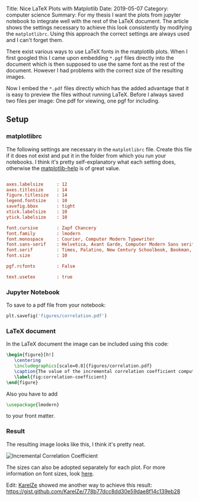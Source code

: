 Title: Nice LaTeX Plots with Matplotlib
Date: 2019-05-07
Category: computer science
Summary: For my thesis I want the plots from jupyter notebook to integrate well with the rest of the LaTeX document. The article shows the settings necessary to achieve this look consistently by modifying the `matplotlibrc`. Using this approach the correct settings are always used and I can't forget them.

There exist various ways to use LaTeX fonts in the matplotlib plots. When I first googled this I came upon embedding `*.pgf` files directly into the document which is then supposed to use the same font as the rest of the document. However I had problems with the correct size of the resulting images.

Now I embed the `*.pdf` files directly which has the added advantage that it is easy to preview the files without running LaTeX. Before I always saved two files per image: One pdf for viewing, one pgf for including.

## Setup

### matplotlibrc

The following settings are necessary in the `matplotlibrc` file. Create this file if it does not exist and put it in the folder from which you run your notebooks. I think it's pretty self-explanatory what each setting does, otherwise the [matplotlib-help](https://matplotlib.org/users/usetex.html) is of great value.

```ini

axes.labelsize     : 12
axes.titlesize     : 14
figure.titlesize   : 14
legend.fontsize    : 10
savefig.bbox       : tight
xtick.labelsize    : 10
ytick.labelsize    : 10

font.cursive       : Zapf Chancery
font.family        : lmodern
font.monospace     : Courier, Computer Modern Typewriter
font.sans-serif    : Helvetica, Avant Garde, Computer Modern Sans serif
font.serif         : Times, Palatino, New Century Schoolbook, Bookman, Computer Modern Roman
font.size          : 10

pgf.rcfonts 	   : False

text.usetex        : true

```

### Jupyter Notebook

To save to a pdf file from your notebook:

```python
plt.savefig('figures/correlation.pdf')
```

### LaTeX document

In the LaTeX document the image can be included using this code:

```latex
\begin{figure}[h!]
   \centering
   \includegraphics[scale=0.8]{figures/correlation.pdf}
   \caption{The value of the incremental correlation coefficient computed for two random variables.}
   \label{fig:correlation-coefficient}
\end{figure}
``` 

Also you have to add

```latex
\usepackage{lmodern}
```

to your front matter.

### Result

The resulting image looks like this, I think it's pretty neat.

![Incremental Correlation Coefficient]({static}/images/correlation.png)

The sizes can also be adopted separately for each plot. For more information on font sizes, look [here](
https://stackoverflow.com/questions/3899980/how-to-change-the-font-size-on-a-matplotlib-plot).

Edit: [KarelZe](http://github.com/KarelZe) showed me another way to achieve this result: https://gist.github.com/KarelZe/778b77dcc8dd30e59dae8f14c139eb28
